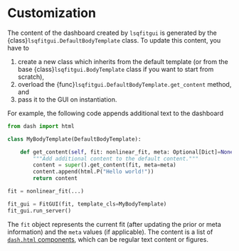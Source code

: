 # Customization

The content of the dashboard created by `lsqfitgui` is generated by the {class}`lsqfitgui.DefaultBodyTemplate` class.
To update this content, you have to
1. create a new class which inherits from the default template (or from the base {class}`lsqfitgui.BodyTemplate` class if you want to start from scratch),
2. overload the {func}`lsqfitgui.DefaultBodyTemplate.get_content` method, and
3. pass it to the GUI on instantiation.

For example, the following code appends additional text to the dashboard

```python
from dash import html

class MyBodyTemplate(DefaultBodyTemplate):

    def get_content(self, fit: nonlinear_fit, meta: Optional[Dict]=None) -> List[html.Base]:
        """Add additional content to the default content."""
        content = super().get_content(fit, meta=meta)
        content.append(html.P("Hello world!"))
        return content

fit = nonlinear_fit(...)

fit_gui = FitGUI(fit, template_cls=MyBodyTemplate)
fit_gui.run_server()
```

The `fit` object represents the current fit (after updating the prior or meta information) and the `meta` values (if applicable).
The content is a list of [`dash.html` components](https://dash.plotly.com/dash-html-components), which can be regular text content or figures.
